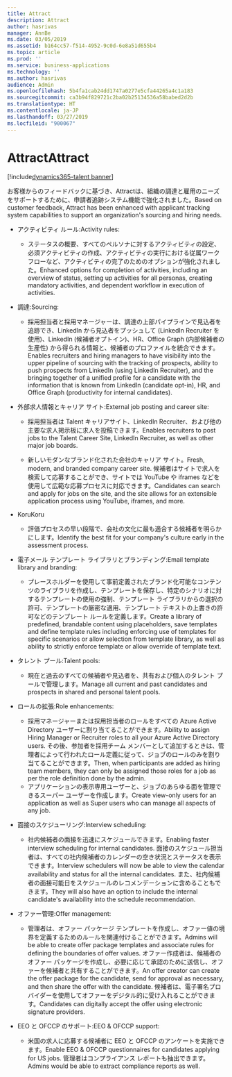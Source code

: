 ```yaml
---
title: Attract
description: Attract
author: hasrivas
manager: AnnBe
ms.date: 03/05/2019
ms.assetid: b164cc57-f514-4952-9c0d-6e8a51d655b4
ms.topic: article
ms.prod: ''
ms.service: business-applications
ms.technology: ''
ms.author: hasrivas
audience: Admin
ms.openlocfilehash: 5b4fa1cab24dd1747a0277e5cfa44265a4c1a183
ms.sourcegitcommit: ca3b94f829721c2ba02b25134536a58babed2d2b
ms.translationtype: HT
ms.contentlocale: ja-JP
ms.lasthandoff: 03/27/2019
ms.locfileid: "900067"
---
```

#  <a name="attract"></a><span data-ttu-id="660f1-103">Attract</span><span class="sxs-lookup"><span data-stu-id="660f1-103">Attract</span></span>

[!include[dynamics365-talent banner](../../includes/dynamics365-talent.md)]

<span data-ttu-id="660f1-104">お客様からのフィードバックに基づき、Attractは、組織の調達と雇用のニーズをサポートするために、申請者追跡システム機能で強化されました。</span><span class="sxs-lookup"><span data-stu-id="660f1-104">Based on customer feedback, Attract has been enhanced with applicant tracking system capabilities to support an organization's sourcing and hiring needs.</span></span> 

-   <span data-ttu-id="660f1-105">アクティビティ ルール:</span><span class="sxs-lookup"><span data-stu-id="660f1-105">Activity rules:</span></span>

    -   <span data-ttu-id="660f1-106">ステータスの概要、すべてのペルソナに対するアクティビティの設定、必須アクティビティの作成、アクティビティの実行における従属ワークフローなど、アクティビティの完了のためのオプションが強化されました。</span><span class="sxs-lookup"><span data-stu-id="660f1-106">Enhanced options for completion of activities, including an overview of status, setting up activities for all personas, creating mandatory activities, and dependent workflow in execution of activities.</span></span> 

-   <span data-ttu-id="660f1-107">調達:</span><span class="sxs-lookup"><span data-stu-id="660f1-107">Sourcing:</span></span>

    -   <span data-ttu-id="660f1-108">採用担当者と採用マネージャーは、調達の上部パイプラインで見込者を追跡でき、LinkedIn から見込者をプッシュして (LinkedIn Recruiter を使用)、LinkedIn (候補者オプトイン)、HR、Office Graph (内部候補者の生産性) から得られる情報と、候補者のプロファイルを統合できます。</span><span class="sxs-lookup"><span data-stu-id="660f1-108">Enables recruiters and hiring managers to have visibility into the upper pipeline of sourcing with the tracking of prospects, ability to push prospects from LinkedIn (using LinkedIn Recruiter), and the bringing together of a unified profile for a candidate with the information that is known from LinkedIn (candidate opt-in), HR, and Office Graph (productivity for internal candidates).</span></span>
        
-   <span data-ttu-id="660f1-109">外部求人情報とキャリア サイト:</span><span class="sxs-lookup"><span data-stu-id="660f1-109">External job posting and career site:</span></span>

    -   <span data-ttu-id="660f1-110">採用担当者は Talent キャリアサイト、LinkedIn Recruiter、および他の主要な求人掲示板に求人を投稿できます。</span><span class="sxs-lookup"><span data-stu-id="660f1-110">Enables recruiters to post jobs to the Talent Career Site, LinkedIn Recruiter, as well as other major job boards.</span></span>  
    
    -   <span data-ttu-id="660f1-111">新しいモダンなブランド化された会社のキャリア サイト。</span><span class="sxs-lookup"><span data-stu-id="660f1-111">Fresh, modern, and branded company career site.</span></span> <span data-ttu-id="660f1-112">候補者はサイトで求人を検索して応募することができ、サイトでは YouTube や iframes などを使用して広範な応募プロセスに対応できます。</span><span class="sxs-lookup"><span data-stu-id="660f1-112">Candidates can search and apply for jobs on the site, and the site allows for an extensible application process using YouTube, iframes, and more.</span></span>

-   <span data-ttu-id="660f1-113">Koru</span><span class="sxs-lookup"><span data-stu-id="660f1-113">Koru</span></span>
    
    -   <span data-ttu-id="660f1-114">評価プロセスの早い段階で、会社の文化に最も適合する候補者を明らかにします。</span><span class="sxs-lookup"><span data-stu-id="660f1-114">Identify the best fit for your company's culture early in the assessment process.</span></span>

       
-   <span data-ttu-id="660f1-115">電子メール テンプレート ライブラリとブランディング:</span><span class="sxs-lookup"><span data-stu-id="660f1-115">Email template library and branding:</span></span>

    -   <span data-ttu-id="660f1-116">プレースホルダーを使用して事前定義されたブランド化可能なコンテンツのライブラリを作成し、テンプレートを保存し、特定のシナリオに対するテンプレートの使用の強制、テンプレート ライブラリからの選択の許可、テンプレートの厳密な適用、テンプレート テキストの上書きの許可などのテンプレート ルールを定義します。</span><span class="sxs-lookup"><span data-stu-id="660f1-116">Create a library of predefined, brandable content using placeholders, save templates and define template rules including enforcing use of templates for specific scenarios or allow selection from template library, as well as ability to strictly enforce template or allow override of template text.</span></span>

-   <span data-ttu-id="660f1-117">タレント プール:</span><span class="sxs-lookup"><span data-stu-id="660f1-117">Talent pools:</span></span>

    -   <span data-ttu-id="660f1-118">現在と過去のすべての候補者や見込者を、共有および個人のタレント プールで管理します。</span><span class="sxs-lookup"><span data-stu-id="660f1-118">Manage all current and past candidates and prospects in shared and personal talent pools.</span></span>

-   <span data-ttu-id="660f1-119">ロールの拡張:</span><span class="sxs-lookup"><span data-stu-id="660f1-119">Role enhancements:</span></span>
    
    -   <span data-ttu-id="660f1-120">採用マネージャーまたは採用担当者のロールをすべての Azure Active Directory ユーザーに割り当てることができます。</span><span class="sxs-lookup"><span data-stu-id="660f1-120">Ability to assign Hiring Manager or Recruiter roles to all your Azure Active Directory users.</span></span> <span data-ttu-id="660f1-121">その後、参加者を採用チーム メンバーとして追加するときは、管理者によって行われたロール定義に従って、ジョブのロールのみを割り当てることができます。</span><span class="sxs-lookup"><span data-stu-id="660f1-121">Then, when participants are added as hiring team members, they can only be assigned those roles for a job as per the role definition done by the admin.</span></span> 
    -   <span data-ttu-id="660f1-122">アプリケーションの表示専用ユーザーと、ジョブのあらゆる面を管理できるスーパー ユーザーを作成します。</span><span class="sxs-lookup"><span data-stu-id="660f1-122">Create view-only users for an application as well as Super users who can manage all aspects of any job.</span></span>
    
-   <span data-ttu-id="660f1-123">面接のスケジューリング:</span><span class="sxs-lookup"><span data-stu-id="660f1-123">Interview scheduling:</span></span>
    
    -   <span data-ttu-id="660f1-124">社内候補者の面接を迅速にスケジュールできます。</span><span class="sxs-lookup"><span data-stu-id="660f1-124">Enabling faster interview scheduling for internal candidates.</span></span> <span data-ttu-id="660f1-125">面接のスケジュール担当者は、すべての社内候補者のカレンダーの空き状況とステータスを表示できます。</span><span class="sxs-lookup"><span data-stu-id="660f1-125">Interview schedulers will now be able to view the calendar availability and status for all the internal candidates.</span></span> <span data-ttu-id="660f1-126">また、社内候補者の面接可能日をスケジュールのレコメンデーションに含めることもできます。</span><span class="sxs-lookup"><span data-stu-id="660f1-126">They will also have an option to include the internal candidate's availability into the schedule recommendation.</span></span> 

-   <span data-ttu-id="660f1-127">オファー管理:</span><span class="sxs-lookup"><span data-stu-id="660f1-127">Offer management:</span></span>

    -   <span data-ttu-id="660f1-128">管理者は、オファー パッケージ テンプレートを作成し、オファー値の境界を定義するためのルールを関連付けることができます。</span><span class="sxs-lookup"><span data-stu-id="660f1-128">Admins will be able to create offer package templates and associate rules for defining the boundaries of offer values.</span></span> <span data-ttu-id="660f1-129">オファー作成者は、候補者のオファー パッケージを作成し、必要に応じて承認のために送信し、オファーを候補者と共有することができます。</span><span class="sxs-lookup"><span data-stu-id="660f1-129">An offer creator can create the offer package for the candidate, send for approval as necessary, and then share the offer with the candidate.</span></span> <span data-ttu-id="660f1-130">候補者は、電子署名プロバイダーを使用してオファーをデジタル的に受け入れることができます。</span><span class="sxs-lookup"><span data-stu-id="660f1-130">Candidates can digitally accept the offer using electronic signature providers.</span></span> 
    
-   <span data-ttu-id="660f1-131">EEO と OFCCP のサポート:</span><span class="sxs-lookup"><span data-stu-id="660f1-131">EEO & OFCCP support:</span></span>

    -   <span data-ttu-id="660f1-132">米国の求人に応募する候補者に EEO と OFCCP のアンケートを実施できます。</span><span class="sxs-lookup"><span data-stu-id="660f1-132">Enable EEO & OFCCP questionnaires for candidates applying for US jobs.</span></span> <span data-ttu-id="660f1-133">管理者はコンプライアンス レポートも抽出できます。</span><span class="sxs-lookup"><span data-stu-id="660f1-133">Admins would be able to extract compliance reports as well.</span></span> 
